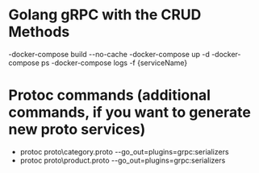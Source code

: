 # Golang gRPC with the CRUD Methods
-docker-compose build --no-cache
-docker-compose up -d
-docker-compose ps
-docker-compose logs -f {serviceName} 


# Protoc commands (additional commands, if you want to generate new proto services)
- protoc proto\category.proto --go_out=plugins=grpc:serializers
- protoc proto\product.proto --go_out=plugins=grpc:serializers

